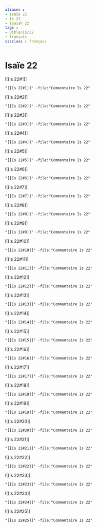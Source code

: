 ```yaml
---
aliases : 
- Isaïe 22
- Is 22
- Isaiah 22
tags : 
- Bible/Is/22
- français
cssclass : français
---
```


# Isaïe 22

![[Is 22#1]]

```query
"[[Is 22#1]]" -file:"Commentaire Is 22"
```

![[Is 22#2]]

```query
"[[Is 22#2]]" -file:"Commentaire Is 22"
```

![[Is 22#3]]

```query
"[[Is 22#3]]" -file:"Commentaire Is 22"
```

![[Is 22#4]]

```query
"[[Is 22#4]]" -file:"Commentaire Is 22"
```

![[Is 22#5]]

```query
"[[Is 22#5]]" -file:"Commentaire Is 22"
```

![[Is 22#6]]

```query
"[[Is 22#6]]" -file:"Commentaire Is 22"
```

![[Is 22#7]]

```query
"[[Is 22#7]]" -file:"Commentaire Is 22"
```

![[Is 22#8]]

```query
"[[Is 22#8]]" -file:"Commentaire Is 22"
```

![[Is 22#9]]

```query
"[[Is 22#9]]" -file:"Commentaire Is 22"
```

![[Is 22#10]]

```query
"[[Is 22#10]]" -file:"Commentaire Is 22"
```

![[Is 22#11]]

```query
"[[Is 22#11]]" -file:"Commentaire Is 22"
```

![[Is 22#12]]

```query
"[[Is 22#12]]" -file:"Commentaire Is 22"
```

![[Is 22#13]]

```query
"[[Is 22#13]]" -file:"Commentaire Is 22"
```

![[Is 22#14]]

```query
"[[Is 22#14]]" -file:"Commentaire Is 22"
```

![[Is 22#15]]

```query
"[[Is 22#15]]" -file:"Commentaire Is 22"
```

![[Is 22#16]]

```query
"[[Is 22#16]]" -file:"Commentaire Is 22"
```

![[Is 22#17]]

```query
"[[Is 22#17]]" -file:"Commentaire Is 22"
```

![[Is 22#18]]

```query
"[[Is 22#18]]" -file:"Commentaire Is 22"
```

![[Is 22#19]]

```query
"[[Is 22#19]]" -file:"Commentaire Is 22"
```

![[Is 22#20]]

```query
"[[Is 22#20]]" -file:"Commentaire Is 22"
```

![[Is 22#21]]

```query
"[[Is 22#21]]" -file:"Commentaire Is 22"
```

![[Is 22#22]]

```query
"[[Is 22#22]]" -file:"Commentaire Is 22"
```

![[Is 22#23]]

```query
"[[Is 22#23]]" -file:"Commentaire Is 22"
```

![[Is 22#24]]

```query
"[[Is 22#24]]" -file:"Commentaire Is 22"
```

![[Is 22#25]]

```query
"[[Is 22#25]]" -file:"Commentaire Is 22"
```

